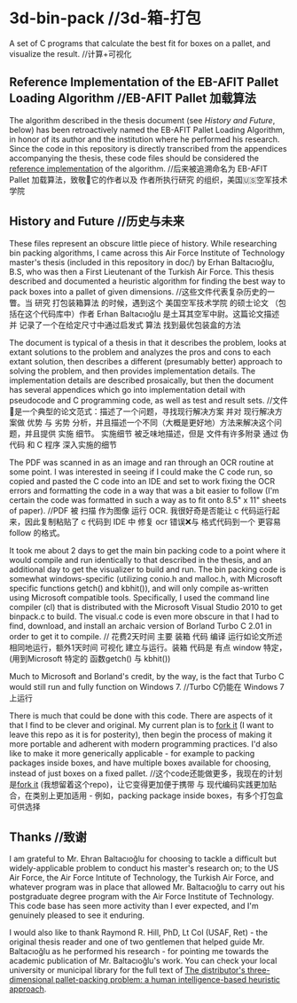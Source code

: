 3d-bin-pack //3d-箱-打包
===========

A set of C programs that calculate the best fit for boxes on a pallet, and visualize the result.  //计算+可视化

Reference Implementation of the EB-AFIT Pallet Loading Algorithm  //EB-AFIT Pallet 加载算法
----------------------------------------------------------------

The algorithm described in the thesis document (see *History and Future*, below) has been retroactively named the EB-AFIT Pallet Loading Algorithm, in honor of its author and the institution where he performed his research.  Since the code in this repository is directly transcribed from the appendices accompanying the thesis, these code files should be considered the [reference implementation](https://en.wikipedia.org/wiki/Reference_implementation) of the algorithm.  //后来被追溯命名为 EB-AFIT Pallet 加载算法，致敬🫡它的作者以及 作者所执行研究 的组织，美国🇺🇸空军技术学院 

History and Future  //历史与未来
------------------

These files represent an obscure little piece of history. While researching bin packing algorithms, I came across this Air Force Institute of Technology master's thesis (included in this repository in doc/) by Erhan Baltacıoğlu, B.S, who was then a First Lieutenant of the Turkish Air Force. This thesis described and documented a heuristic algorithm for finding the best way to pack boxes into a pallet of given dimensions.  //这些文件代表复杂历史的一瞥。当 研究 打包装箱算法 的时候，遇到这个 美国空军技术学院 的硕士论文 （包括在这个代码库中）作者 Erhan Baltacıoğlu 是土耳其空军中尉。这篇论文描述 并 记录了一个在给定尺寸中通过启发式 算法 找到最优包装盒的方法

The document is typical of a thesis in that it describes the problem, looks at extant solutions to the problem and analyzes the pros and cons to each extant solution, then describes a different (presumably better) approach to solving the problem, and then provides implementation details.  The implementation details are described prosaically, but then the document has several appendices which go into implementation detail with pseudocode and C programming code, as well as test and result sets. //文件📃是一个典型的论文范式：描述了一个问题，寻找现行解决方案 并对 现行解决方案做 优势 与 劣势 分析，并且描述一个不同（大概是更好地）方法来解决这个问题，并且提供 实施 细节。 实施细节 被乏味地描述，但是 文件有许多附录 通过 伪代码 和 C 程序 深入实施的细节

The PDF was scanned in as an image and ran through an OCR routine at some point.  I was interested in seeing if I could make the C code run, so copied and pasted the C code into an IDE and set to work fixing the OCR errors and formatting the code in a way that was a bit easier to follow (I'm certain the code was formatted in such a way as to fit onto 8.5" x 11" sheets of paper). //PDF 被 扫描 作为图像 运行 OCR. 我很好奇是否能让 c 代码运行起来，因此复制粘贴了 c 代码到 IDE 中 修复 ocr 错误❌与 格式代码到一个 更容易 follow 的格式。

It took me about 2 days to get the main bin packing code to a point where it would compile and run identically to that described in the thesis, and an additional day to get the visualizer to build and run.  The bin packing code is somewhat windows-specific (utilizing conio.h and malloc.h, with Microsoft specific functions getch() and kbhit()), and will only compile as-written using Microsoft compatible tools.  Specifically, I used the command line compiler (cl) that is distributed with the Microsoft Visual Studio 2010 to get binpack.c to build. The visual.c code is even more obscure in that I had to find, download, and install an archaic version of Borland Turbo C 2.01 in order to get it to compile. // 花费2天时间 主要 装箱 代码 编译 运行如论文所述 相同地运行，额外1天时间 可视化 建立与运行。装箱 代码是 有点 window 特定，(用到Microsoft 特定的 函数getch() 与 kbhit())

Much to Microsoft and Borland's credit, by the way, is the fact that Turbo C would still run and fully function on Windows 7. //Turbo C仍能在 Windows 7上运行

There is much that could be done with this code.  There are aspects of it that I find to be clever and original.  My current plan is to [fork it](https://github.com/thebitpusher/boxologic) (I want to leave this repo as it is for posterity), then begin the process of making it more portable and adherent with modern programming practices.  I'd also like to make it more generically applicable - for example to packing packages inside boxes, and have multiple boxes available for choosing, instead of just boxes on a fixed pallet. //这个code还能做更多，我现在的计划是[fork it](https://github.com/thebitpusher/boxologic) (我想留着这个repo)，让它变得更加便于携带 与 现代编码实践更加贴合，在类别上更加适用 - 例如，packing package inside boxes，有多个打包盒可供选择

Thanks  //致谢
------

I am grateful to Mr. Ehran Baltacıoğlu for choosing to tackle a difficult but widely-applicable problem to conduct his master's research on; to the US Air Force, the Air Force Intitute of Technology, the Turkish Air Force, and whatever program was in place that allowed Mr. Baltacıoğlu to carry out his postgraduate degree program with the Air Force Institute of Technology.  This code base has seen more activity than I ever expected, and I'm genuinely pleased to see it enduring.

I would also like to thank Raymond R. Hill, PhD, Lt Col (USAF, Ret) - the original thesis reader and one of two gentlemen that helped guide Mr. Baltacıoğlu as he performed his research - for pointing me towards the academic publication of Mr. Baltacıoğlu's work. You can check your local university or municipal library for the full text of [The distributor's three-dimensional pallet-packing problem: a human intelligence-based heuristic approach](http://www.inderscience.com/dev/search/index.php?mainAction=search&action=record&rec_id=9300&prevQuery=&ps=10&m=or).
